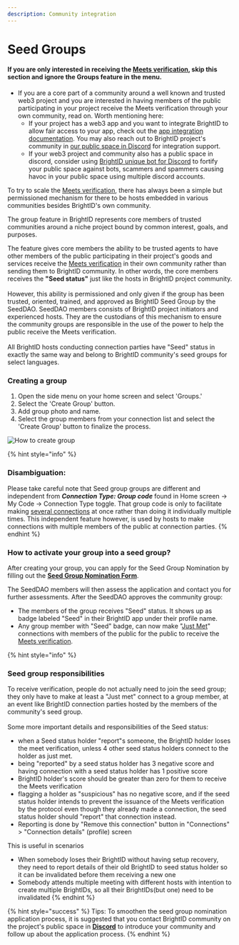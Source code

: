 ```yaml
---
description: Community integration
---
```


# Seed Groups

#### If you are only interested in receiving the [Meets verification](./), skip this section and ignore the Groups feature in the menu.

* If you are a core part of a community around a well known and trusted web3 project and you are interested in having members of the public participating in your project receive the Meets verification through your own community, read on. Worth mentioning here:
  * If your project has a web3 app and you want to integrate BrightID to allow fair access to your app, check out the [app integration documentation](https://brightid.stoplight.io/). You may also reach out to BrightID project's community in [our public space in Discord](https://discord.com/servers/brightid-596752664906432522) for integration support.
  * If your web3 project and community also has a public space in discord, consider using [BrightID unique bot for Discord](https://bot.brightid.org) to fortify your public space against bots, scammers and spammers causing havoc in your public space using multiple discord accounts.

To try to scale the [Meets verification](./), there has always been a simple but permissioned mechanism for there to be hosts embedded in various communities besides BrightID's own community.

The group feature in BrightID represents core members of trusted communities around a niche project bound by common interest, goals, and purposes.

The feature gives core members the ability to be trusted agents to have other members of the public participating in their project's goods and services receive the [Meets verification](./) in their own community rather than sending them to BrightID community. In other words, the core members receives the **"Seed status"** just like the hosts in BrightID project community.\
\
However, this ability is permissioned and only given if the group has been trusted, oriented, trained, and approved as BrightID Seed Group by the SeedDAO. SeedDAO members consists of BrightID project initiators and experienced hosts. They are the custodians of this mechanism to ensure the community groups are responsible in the use of the power to help the public receive the Meets verification.\
\
All BrightID hosts conducting connection parties have "Seed" status in exactly the same way and belong to BrightID community's seed groups for select languages.

### Creating a group

1. Open the side menu on your home screen and select 'Groups.'
2. Select the 'Create Group' button.
3. Add group photo and name.
4. Select the group members from your connection list and select the 'Create Group' button to finalize the process.

![How to create group](<../../.gitbook/assets/Creating Group\_P1.png>)

{% hint style="info" %}
### Disambiguation:

Please take careful note that Seed group groups are different and independent from _**Connection Type: Group code**_ found in Home screen -> My Code -> Connection Type toggle. That group code is only to facilitate making [several connections](../making-connections/connection-process.md#making-group-connections) at once rather than doing it individually multiple times. This independent feature however, is used by hosts to make connections with multiple members of the public at connection parties.
{% endhint %}

### How to activate your group into a seed group?

After creating your group, you can apply for the Seed Group Nomination by filling out the [**Seed Group Nomination Form**](https://docs.google.com/forms/d/e/1FAIpQLSd5ma8NIyNmOFfgYGOYXC0rQITWSQgLepe1xzIy5dDy5sNXRA/viewform).

The SeedDAO members will then assess the application and contact you for further assessments. After the SeedDAO approves the community group:

* The members of the group receives "Seed" status. It shows up as badge labeled "Seed" in their BrightID app under their profile name.
* Any group member with "Seed" badge, can now make "[Just Met](../making-connections/connection-levels.md#just-met)" connections with members of the public for the public to receive the [Meets verification](./).

{% hint style="info" %}
### Seed group responsibilities

To receive verification, people do not actually need to join the seed group; they only have to make at least a "Just met" connect to a group member, at an event like BrightID connection parties hosted by the members of the community's seed group.\
\
Some more important details and responsibilities of the Seed status:

* when a Seed status holder "report"s someone, the BrightID holder loses the meet verification, unless 4 other seed status holders connect to the holder as just met.
* being "reported" by a seed status holder has 3 negative score and having connection with a seed status holder has 1 positive score
* BrightID holder's score should be greater than zero for them to receive the Meets verification
* flagging a holder as "suspicious" has no negative score, and if the seed status holder intends to prevent the issuance of the Meets verification by the protocol even though they already made a connection, the seed status holder should "report" that connection instead.
* Reporting is done by "Remove this connection" button in "Connections" > "Connection details" (profile) screen

This is useful in scenarios

* When somebody loses their BrightID without having setup recovery, they need to report details of their old BrightID to seed status holder so it can be invalidated before them receiving a new one
* Somebody attends multiple meeting with different hosts with intention to create multiple BrightIDs, so all their BrightIDs(but one) need to be invalidated
{% endhint %}

{% hint style="success" %}
Tips: To smoothen the seed group nomination application process, it is suggested that you contact BrightID community on the project's public space in [**Discord**](https://discord.com/servers/brightid-596752664906432522) to introduce your community and follow up about the application process.
{% endhint %}
